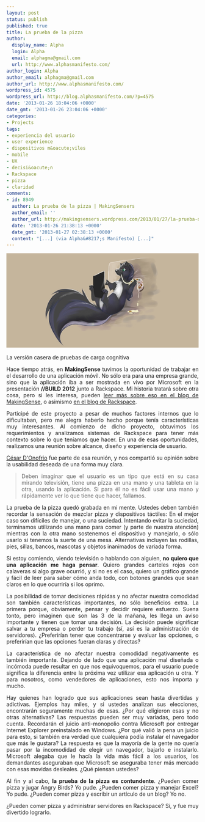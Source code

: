 ```yaml
---
layout: post
status: publish
published: true
title: La prueba de la pizza
author:
  display_name: Alpha
  login: Alpha
  email: alphagma@gmail.com
  url: http://www.alphasmanifesto.com/
author_login: Alpha
author_email: alphagma@gmail.com
author_url: http://www.alphasmanifesto.com/
wordpress_id: 4575
wordpress_url: http://blog.alphasmanifesto.com/?p=4575
date: '2013-01-26 18:04:06 +0000'
date_gmt: '2013-01-26 23:04:06 +0000'
categories:
- Projects
tags:
- experiencia del usuario
- user experience
- dispositivos m&oacute;viles
- mobile
- UX
- decisi&oacute;n
- Rackspace
- pizza
- claridad
comments:
- id: 8949
  author: La prueba de la pizza | MakingSensers
  author_email: ''
  author_url: http://makingsensers.wordpress.com/2013/01/27/la-prueba-de-la-pizza/
  date: '2013-01-26 21:38:13 +0000'
  date_gmt: '2013-01-27 02:38:13 +0000'
  content: "[...] (via Alpha&#8217;s Manifesto) [...]"
---
```


![](/assets/Pizza.jpg)

La versión casera de pruebas de carga cognitiva

<p style="text-align: justify;">Hace tiempo atr&aacute;s, en <strong>MakingSense</strong> tuvimos la oportunidad de trabajar en el desarrollo de una aplicaci&oacute;n m&oacute;vil. No s&oacute;lo era para una empresa grande, sino que la aplicaci&oacute;n iba a ser mostrada en vivo por Microsoft en la presentaci&oacute;n <strong>//BUILD 2012</strong> junto a Rackspace. Mi historia tratar&aacute; sobre otra cosa, pero si les interesa, pueden <a href="http://blog.makingsense.com/2012/11/windows-8-app-with-rackspace/">leer m&aacute;s sobre eso en el blog de MakingSense</a>, o asimismo <a href="http://www.rackspace.com/blog/manage-the-rackspace-open-cloud-with-windows-8/">en el blog de Rackspace</a>.</p>
<p style="text-align: justify;">Particip&eacute; de este proyecto a pesar de muchos factores internos que lo dificultaban, pero me alegra haberlo hecho porque ten&iacute;a caracter&iacute;sticas muy interesantes. Al comienzo de dicho proyecto, obtuvimos los requerimientos y analizamos sistemas de Rackspace para tener m&aacute;s contexto sobre lo que ten&iacute;amos que hacer. En una de esas oportunidades, realizamos una reuni&oacute;n sobre alcance, dise&ntilde;o y experiencia de usuario.</p>
<p style="text-align: justify;"><!--more--></p>
<p style="text-align: justify;"><a href="https://twitter.com/CesarDOnofrio">C&eacute;sar D'Onofrio</a> fue parte de esa reuni&oacute;n, y nos comparti&oacute; su opini&oacute;n sobre la usabilidad deseada de una forma muy clara.</p>
<blockquote>
<p style="text-align: justify;">Deben imaginar que el usuario es un tipo que est&aacute; en su casa mirando televisi&oacute;n, tiene una pizza en una mano y una tableta en la otra, usando la aplicaci&oacute;n. Si para &eacute;l no es f&aacute;cil usar una mano y r&aacute;pidamente ver lo que tiene que hacer, fallamos.</p>
</blockquote>
<p style="text-align: justify;">La prueba de la pizza qued&oacute; grabada en mi mente. Ustedes deben tambi&eacute;n recordar la sensaci&oacute;n de mezclar pizza y dispositivos t&aacute;ctiles: En el mejor caso son dif&iacute;ciles de manejar, o una suciedad. Intentando evitar la suciedad, terminamos utilizando una mano para comer (y parte de nuestra atenci&oacute;n) mientras con la otra mano sostenemos el dispositivo y manejarlo, o s&oacute;lo usarlo si tenemos la suerte de una mesa. Alternativas incluyen las rodillas, pies, sillas, bancos, mascotas y objetos inanimados de variada forma.</p>
<p style="text-align: justify;">Si estoy comiendo, viendo televisi&oacute;n o hablando con alguien, <strong>no quiero que una aplicaci&oacute;n me haga pensar</strong>. Quiero grandes carteles rojos con calaveras si algo grave ocurri&oacute;, y si no es el caso, quiero un gr&aacute;fico grande y f&aacute;cil de leer para saber c&oacute;mo anda todo, con botones grandes que sean claros en lo que ocurrir&iacute;a si los oprimo.</p>
<p style="text-align: justify;">La posibilidad de tomar decisiones r&aacute;pidas y no afectar nuestra comodidad son tambi&eacute;n caracter&iacute;sticas importantes, no s&oacute;lo beneficios extra. La primera porque, obviamente, pensar y decidir requiere esfuerzo. Suena tonto, pero imaginen que son las 3 de la ma&ntilde;ana, les llega un aviso importante y tienen que tomar una decisi&oacute;n. La decisi&oacute;n puede significar salvar a tu empresa o perder tu trabajo (s&iacute;, as&iacute; es la administraci&oacute;n de servidores). &iquest;Preferir&iacute;an tener que concentrarse y evaluar las opciones, o preferir&iacute;an que las opciones fueran claras y directas?</p>
<p style="text-align: justify;">La caracter&iacute;stica de no afectar nuestra comodidad negativamente es tambi&eacute;n importante. Dejando de lado que una aplicaci&oacute;n mal dise&ntilde;ada o inc&oacute;moda puede resultar en que nos equivoquemos, para el usuario puede significa la diferencia entre la pr&oacute;xima vez utilizar esa aplicaci&oacute;n u otra. Y para nosotros, como vendedores de aplicaciones, esto nos importa y mucho.</p>
<p style="text-align: justify;">Hay quienes han logrado que sus aplicaciones sean hasta divertidas y adictivas. Ejemplos hay miles, y si ustedes analizan sus elecciones, encontrar&aacute;n seguramente muchas de esas. &iquest;Por qu&eacute; eligieron esas y no otras alternativas? Las respuestas pueden ser muy variadas, pero todo cuenta. Recordar&aacute;n el juicio anti-monopolio contra Microsoft por entregar Internet Explorer preinstalado en Windows. &iquest;Por qu&eacute; vali&oacute; la pena un juicio para esto, si tambi&eacute;n era verdad que cualquiera pod&iacute;a instalar el navegador que m&aacute;s le gustara? La respuesta es que la mayor&iacute;a de la gente no quer&iacute;a pasar por la incomodidad de elegir un navegador, bajarlo e instalarlo. Microsoft alegaba que le hac&iacute;a la vida m&aacute;s f&aacute;cil a los usuarios, los demandantes aseguraban que Microsoft se aseguraba tener m&aacute;s mercado con esas movidas desleales. &iquest;Qu&eacute; piensan ustedes?</p>
<p style="text-align: justify;">Al fin y al cabo, <strong>la prueba de la pizza es contundente</strong>. &iquest;Pueden comer pizza y jugar Angry Birds? Yo pude. &iquest;Pueden comer pizza y manejar Excel? Yo pude. &iquest;Pueden comer pizza y escribir un art&iacute;culo de un blog? Yo no.</p>
<p style="text-align: justify;">&iquest;Pueden comer pizza y administrar servidores en Rackspace? S&iacute;, y fue muy divertido lograrlo.</p>
